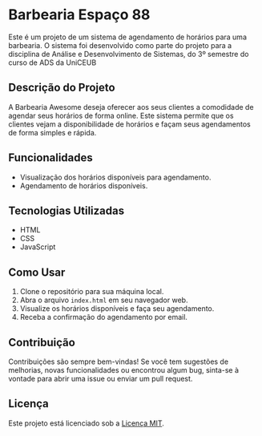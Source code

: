 # Barbearia Espaço 88

Este é um projeto de um sistema de agendamento de horários para uma barbearia. O sistema foi desenvolvido como parte do projeto para a disciplina de Análise e Desenvolvimento de Sistemas, do 3º semestre do curso de ADS da UniCEUB

## Descrição do Projeto

A Barbearia Awesome deseja oferecer aos seus clientes a comodidade de agendar seus horários de forma online. Este sistema permite que os clientes vejam a disponibilidade de horários e façam seus agendamentos de forma simples e rápida.

## Funcionalidades

- Visualização dos horários disponíveis para agendamento.
- Agendamento de horários disponíveis.


## Tecnologias Utilizadas

- HTML
- CSS
- JavaScript

## Como Usar

1. Clone o repositório para sua máquina local.
2. Abra o arquivo `index.html` em seu navegador web.
3. Visualize os horários disponíveis e faça seu agendamento.
4. Receba a confirmação do agendamento por email.

## Contribuição

Contribuições são sempre bem-vindas! Se você tem sugestões de melhorias, novas funcionalidades ou encontrou algum bug, sinta-se à vontade para abrir uma issue ou enviar um pull request.

## Licença

Este projeto está licenciado sob a [Licença MIT](LICENSE).
